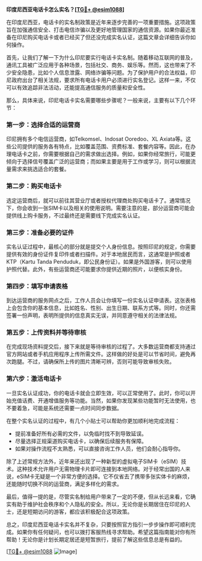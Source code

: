 **印度尼西亚电话卡怎么实名？[[TG💪+ @esim1088](https://t.me/s/esim1088)]**

在印度尼西亚，电话卡的实名制政策是近年来逐步完善的一项重要措施。这项政策旨在加强通信安全、打击电信诈骗以及更好地管理国家的通信资源。如果你最近准备在印尼购买电话卡或者已经买了但还没完成实名认证，这篇文章会详细告诉你如何操作。

首先，让我们了解一下为什么印尼要实行电话卡实名制。随着移动互联网的普及，通讯工具被广泛应用于各种场景，包括社交、商务、娱乐等。然而，这也带来了不少安全隐患，比如个人信息泄露、网络诈骗等问题。为了保护用户的合法权益，印尼政府出台了相关法规，要求所有电话卡用户必须进行实名登记。这样一来，不仅可以有效追踪非法活动，还能提高通信服务的质量和安全性。

那么，具体来说，印尼电话卡实名需要哪些步骤呢？一般来说，主要有以下几个环节：

### **第一步：选择合适的运营商**
印尼拥有多个电信运营商，如Telkomsel、Indosat Ooredoo、XL Axiata等。这些公司提供的服务各有特点，比如覆盖范围、资费标准、套餐内容等。因此，在办理电话卡之前，你需要根据自己的需求做出选择。例如，如果你经常旅行，可能更倾向于选择信号覆盖广泛的运营商；而如果主要是用于工作或学习，则可以根据流量需求来挑选适合的套餐。

### **第二步：购买电话卡**
选定运营商后，就可以前往其营业厅或者授权代理商处购买电话卡了。通常情况下，你会收到一张SIM卡以及相关的使用说明。需要注意的是，部分运营商可能会提供线上购卡服务，不过最终还是需要线下完成实名认证。

### **第三步：准备必要的证件**
实名认证过程中，最核心的部分就是提交个人身份信息。按照印尼的规定，你需要提供有效的身份证件复印件或者扫描件。对于本地居民而言，这通常是护照或者KTP（Kartu Tanda Penduduk，即公民身份证）。如果是外国游客，则可以使用护照代替。此外，有些运营商还可能要求你提供近期的照片，以便核实身份。

### **第四步：填写申请表格**
到达运营商的服务网点之后，工作人员会让你填写一份实名认证申请表。这张表格上会包含你的基本信息，比如姓名、性别、出生日期、联系方式等。同时，你还需签署一份声明，表明所提供的信息真实无误，并同意遵守相关的法律法规。

### **第五步：上传资料并等待审核**
在完成现场资料提交后，接下来就是等待审核的过程了。大多数运营商都支持通过官方网站或者手机应用程序上传所需文件。这样做的好处是可以节省时间，避免再次跑腿。不过，请确保所上传的图片清晰可辨，否则可能导致审核失败。

### **第六步：激活电话卡**
一旦实名认证成功，你的电话卡就会立即生效，可以正常使用了。此时，你可以开始充值话费、开通增值服务等功能。当然，如果你发现某些功能暂时无法使用，也不要着急，可能是系统还需要一点时间同步数据。

在整个实名认证的过程中，有几个小贴士可以帮助你更加顺利地完成流程：

- 提前准备好所有必需的文件，以免临时找不到导致延误。
- 尽量选择正规渠道购买电话卡，以确保后续服务有保障。
- 如果对操作流程不太熟悉，可以直接咨询工作人员，他们会耐心指导你。

除了上述常规方法外，近年来还出现了一种新型的虚拟电子SIM卡（eSIM）技术。这种技术允许用户无需物理卡片即可连接到本地网络。对于经常出国的人来说，eSIM卡无疑是一个非常方便的选择。它不仅省去了携带多张实体卡的麻烦，还能随时切换不同的运营商，满足多样化的需求。

最后，值得一提的是，尽管实名制给用户带来了一定的不便，但从长远来看，它确实有助于维护社会秩序和个人隐私的安全。所以，无论你是长期居住在印尼的人士，还是短期访问的游客，都应该积极配合这项政策。

总之，印度尼西亚电话卡实名并不复杂，只要按照官方指引一步步操作即可顺利完成。如果你有任何疑问，也可以拨打客服热线寻求帮助。希望这篇指南能对你有所帮助！无论你是计划长期定居还是短暂旅行，提前了解这些信息总是有益的。

[[TG💪+ @esim1088](https://t.me/s/esim1088) ![Image](https://i.postimg.cc/4NQfJmqS/Snipaste-2025-05-13-00-14-12.png)]